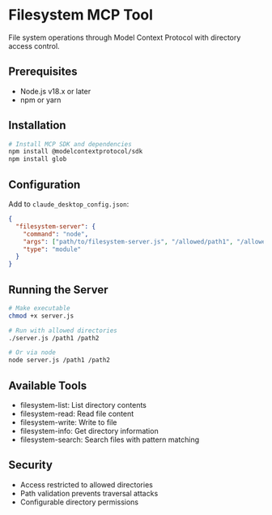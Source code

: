 # Filesystem MCP Tool

File system operations through Model Context Protocol with directory access control.

## Prerequisites
- Node.js v18.x or later
- npm or yarn

## Installation
```bash
# Install MCP SDK and dependencies
npm install @modelcontextprotocol/sdk
npm install glob
```

## Configuration
Add to `claude_desktop_config.json`:
```json
{
  "filesystem-server": {
    "command": "node",
    "args": ["path/to/filesystem-server.js", "/allowed/path1", "/allowed/path2"],
    "type": "module"
  }
}
```

## Running the Server
```bash
# Make executable
chmod +x server.js

# Run with allowed directories
./server.js /path1 /path2

# Or via node
node server.js /path1 /path2
```

## Available Tools
- filesystem-list: List directory contents
- filesystem-read: Read file content
- filesystem-write: Write to file
- filesystem-info: Get directory information
- filesystem-search: Search files with pattern matching

## Security
- Access restricted to allowed directories
- Path validation prevents traversal attacks
- Configurable directory permissions